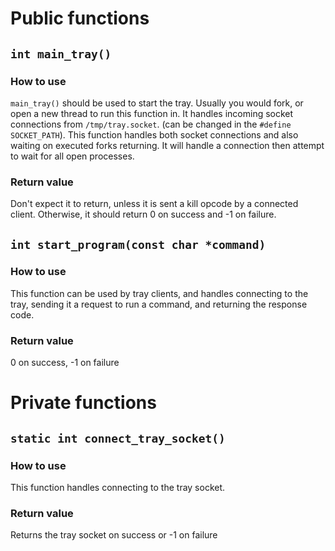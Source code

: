 
# Public functions

## `int main_tray()`

### How to use

`main_tray()` should be used to start the tray. Usually you would fork, or open a new thread to run this function in. It handles incoming socket connections from `/tmp/tray.socket`. (can be changed in the `#define SOCKET_PATH`). This function handles both socket connections and also waiting on executed forks returning. It will handle a connection then attempt to wait for all open processes.

### Return value

Don't expect it to return, unless it is sent a kill opcode by a connected client. Otherwise, it should return 0 on success and -1 on failure.

## `int start_program(const char *command)`

### How to use

This function can be used by tray clients, and handles connecting to the tray, sending it a request to run a command, and returning the response code.

### Return value

0 on success, -1 on failure

# Private functions

## `static int connect_tray_socket()`

### How to use

This function handles connecting to the tray socket.

### Return value

Returns the tray socket on success or -1 on failure
